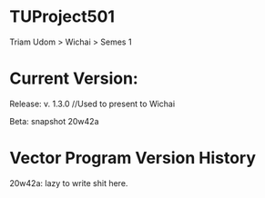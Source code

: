 # TUProject501
Triam Udom > Wichai > Semes 1

# Current Version:

  Release: v. 1.3.0 //Used to present to Wichai
  
  Beta: snapshot 20w42a
  
# Vector Program Version History

  20w42a: lazy to write shit here.
